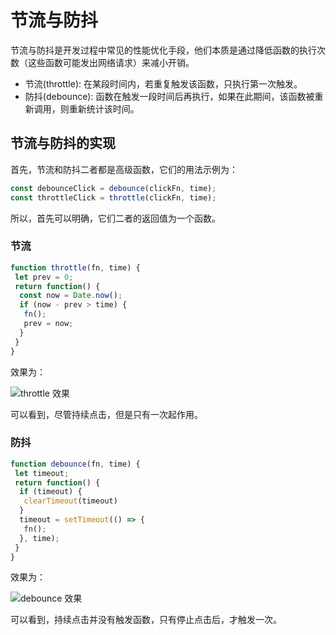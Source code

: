# 节流与防抖

节流与防抖是开发过程中常见的性能优化手段，他们本质是通过降低函数的执行次数（这些函数可能发出网络请求）来减小开销。

- 节流(throttle): 在某段时间内，若重复触发该函数，只执行第一次触发。
- 防抖(debounce): 函数在触发一段时间后再执行，如果在此期间，该函数被重新调用，则重新统计该时间。

## 节流与防抖的实现

首先，节流和防抖二者都是高级函数，它们的用法示例为：

```js
const debounceClick = debounce(clickFn, time);
const throttleClick = throttle(clickFn, time);
```

所以，首先可以明确，它们二者的返回值为一个函数。

### 节流

```js
function throttle(fn, time) {
 let prev = 0;
 return function() {
  const now = Date.now();
  if (now - prev > time) {
   fn();
   prev = now;
  }
 }
}
```

效果为：

![throttle 效果](https://img-blog.csdnimg.cn/20210611150216657.gif)

可以看到，尽管持续点击，但是只有一次起作用。

### 防抖

```js
function debounce(fn, time) {
 let timeout;
 return function() {
  if (timeout) {
   clearTimeout(timeout)   
  }
  timeout = setTimeout(() => {
   fn();
  }, time);
 }
}
```

效果为：

![debounce 效果](https://img-blog.csdnimg.cn/20210611145253436.gif)

可以看到，持续点击并没有触发函数，只有停止点击后，才触发一次。
